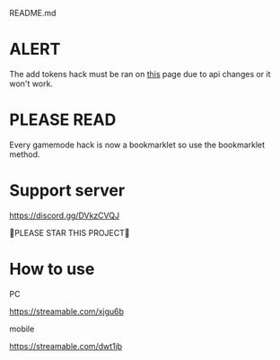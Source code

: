 README.md

# ALERT

The add tokens hack must be ran on [this](https://play.blooket.com) page due to api changes or it won't work.

# PLEASE READ

Every gamemode hack is now a bookmarklet so use the bookmarklet method.

# Support server

https://discord.gg/DVkzCVQJ

🌟PLEASE STAR THIS PROJECT🌟

# How to use    

PC

https://streamable.com/xjgu6b

mobile

https://streamable.com/dwt1jb

